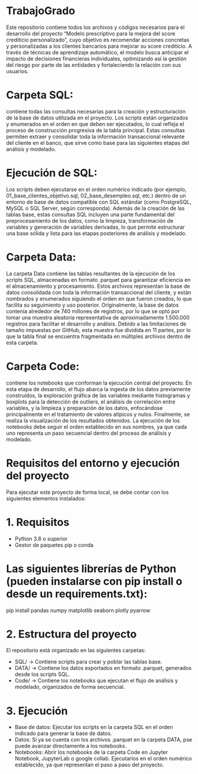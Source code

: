 # TrabajoGrado

Este repositorio contiene todos los archivos y códigos necesarios para el desarrollo del proyecto “Modelo prescriptivo para la mejora del score crediticio personalizado”, cuyo objetivo es recomendar acciones concretas y personalizadas a los clientes bancarios para mejorar su score crediticio. A través de técnicas de aprendizaje automático, el modelo busca anticipar el impacto de decisiones financieras individuales, optimizando así la gestión del riesgo por parte de las entidades y fortaleciendo la relación con sus usuarios.

# Carpeta SQL:
contiene todas las consultas necesarias para la creación y estructuración de la base de datos utilizada en el proyecto. Los scripts están organizados y enumerados en el orden en que deben ser ejecutados, lo cual refleja el proceso de construcción progresiva de la tabla principal. Estas consultas permiten extraer y consolidar toda la información transaccional relevante del cliente en el banco, que sirve como base para las siguientes etapas del análisis y modelado.

# Ejecución de SQL:
Los scripts deben ejecutarse en el orden numérico indicado (por ejemplo, 01_base_clientes_objetivo.sql, 02_base_desempleo.sql, etc.) dentro de un entorno de base de datos compatible con SQL estándar (como PostgreSQL, MySQL o SQL Server, según corresponda). Además de la creación de las tablas base, estas consultas SQL incluyen una parte fundamental del preprocesamiento de los datos, como la limpieza, transformación de variables y generación de variables derivadas, lo que permite estructurar una base sólida y lista para las etapas posteriores de análisis y modelado.

# Carpeta Data:
La carpeta Data contiene las tablas resultantes de la ejecución de los scripts SQL, almacenadas en formato .parquet para garantizar eficiencia en el almacenamiento y procesamiento. Estos archivos representan la base de datos consolidada con toda la información transaccional del cliente, y están nombrados y enumerados siguiendo el orden en que fueron creados, lo que facilita su seguimiento y uso posterior. Originalmente, la base de datos contenía alrededor de 740 millones de registros, por lo que se optó por tomar una muestra aleatoria representativa de aproximadamente 1.500.000 registros para facilitar el desarrollo y análisis. Debido a las limitaciones de tamaño impuestas por GitHub, esta muestra fue dividida en 11 partes, por lo que la tabla final se encuentra fragmentada en múltiples archivos dentro de esta carpeta.

# Carpeta Code:
contiene los notebooks que conforman la ejecución central del proyecto. En esta etapa de desarrollo, el flujo abarca la ingesta de los datos previamente construidos, la exploración gráfica de las variables mediante histogramas y boxplots para la detección de outliers, el análisis de correlación entre variables, y la limpieza y preparación de los datos, enfocándose principalmente en el tratamiento de valores atípicos y nulos. Finalmente, se realiza la visualización de los resultados obtenidos. La ejecución de los notebooks debe seguir el orden establecido en sus nombres, ya que cada uno representa un paso secuencial dentro del proceso de análisis y modelado.


# Requisitos del entorno y ejecución del proyecto

Para ejecutar este proyecto de forma local, se debe contar con los siguientes elementos instalados:

# 1. Requisitos

- Python 3.8 o superior
- Gestor de paquetes pip o conda

# Las siguientes librerías de Python (pueden instalarse con pip install o desde un requirements.txt):

pip install pandas numpy matplotlib seaborn plotly pyarrow

# 2. Estructura del proyecto

El repositorio está organizado en las siguientes carpetas:
- SQL/ → Contiene scripts para crear y poblar las tablas base.
- DATA/ → Contiene los datos exportados en formato .parquet, generados desde los scripts SQL.
- Code/ → Contiene los notebooks que ejecutan el flujo de análisis y modelado, organizados de forma secuencial.

# 3. Ejecución
- Base de datos: Ejecutar los scripts en la carpeta SQL en el orden indicado para generar la base de datos.
- Datos: Si ya se cuenta con los archivos .parquet en la carpeta DATA, pse puede avanzar directamente a los notebooks.
- Notebooks: Abrir los notebooks de la carpeta Code en Jupyter Notebook, JupyterLab o google collab. Ejecutarlos en el orden numérico establecido, ya que representan el paso a paso del proyecto.

